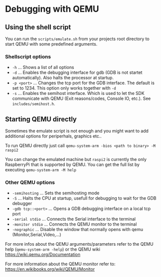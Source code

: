 # Debugging with QEMU

## Using the shell script
You can run the `scripts/emulate.sh` from your projects root directory to start QEMU with some predefined arguments.

### Shellscript options
* ``-h`` ... Shows a list of all options
* ``-d`` ... Enables the debugging interface for gdb (GDB is not startet automatically). Also halts the processor at startup.
* ``-p <port>`` ... Changes the tcp port for the GDB interface. The default is set to 1234. This option only works together with ``-d``
* ``-s`` ... Enables the semihost interface. Which is used to let the SDK communicate with QEMU (Exit reasons/codes, Console IO, etc.). See ``includes/semihost.h``.

## Starting QEMU directly
Sometimes the emulate script is not enough and you might want to add additional options for periperhals, graphics etc..

To run QEMU directly just call ``qemu-system-arm -bios <path to binary> -M raspi2``

You can change the emulated machine but ``raspi2`` is currently the only RaspberryPi that is supported by QEMU. You can get the full list by executing ``qemu-system-arm -M help``

### Other QEMU options
* ``-semihosting`` ... Sets the semihosting mode
* ``-S`` ... Halts the CPU at startup, usefull for debugging to wait for the GDB debugger
* ``-gdb tcp::<port>`` ... Opens a GDB debugging interface on a local tcp port
* ``-serial stdio`` ... Connects the Serial interface to the terminal
* ``-monitor stdio`` ... Connects the QEMU monitor to the terminal
* ``-nographic`` ... Disable the window that normally opens with qemu (Monitor,Serial,Video,...)

For more infos about the QEMU arguments/parameters refer to the QEMU help (``qemu-system-arm -help``) or the QEMU wiki https://wiki.qemu.org/Documentation


For more information about the QEMU monitor refer to: https://en.wikibooks.org/wiki/QEMU/Monitor